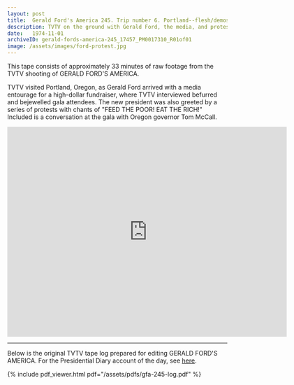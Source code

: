 ```yaml
---
layout: post
title:  Gerald Ford's America 245. Trip number 6. Portland--flesh/demos. McCall
description: TVTV on the ground with Gerald Ford, the media, and protestors
date:   1974-11-01
archiveID: gerald-fords-america-245_17457_PM0017310_R01of01
image: /assets/images/ford-protest.jpg
---
```


This tape consists of approximately 33 minutes of raw footage from the TVTV shooting of GERALD FORD'S AMERICA.

TVTV visited Portland, Oregon, as Gerald Ford arrived with a media entourage for a high-dollar fundraiser, where TVTV interviewed befurred and bejewelled gala attendees. The new president was also greeted by a series of protests with chants of "FEED THE POOR! EAT THE RICH!" Included is a conversation at the gala with Oregon governor Tom McCall.

<!-- <div class="iframe-container mx-auto"> -->
  <iframe src="https://archive.org/embed/gerald-fords-america-245_17457_PM0017310_R01of01" width="640" height="480" frameborder="0" webkitallowfullscreen="true" mozallowfullscreen="true" allowfullscreen></iframe>
  <!-- {% include internetArchive.html id=page.archiveID %} -->
<!-- </div> -->

---

<div class="container">
  <div class="row">
    <div class="col">
      <p>Below is the original TVTV tape log prepared for editing GERALD FORD'S AMERICA. For the Presidential Diary account of the day, see <a href="For the Presidential Diary account of the day, see here">here</a>.</p>
    </div>
  </div>

  <div class="row">
    {% include pdf_viewer.html pdf="/assets/pdfs/gfa-245-log.pdf" %}
  </div>

</div>
